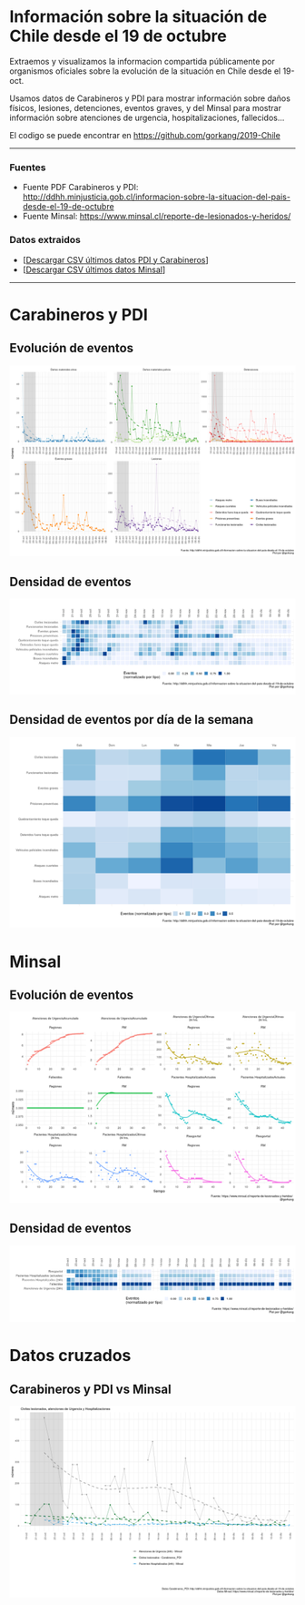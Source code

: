 # Información sobre la situación de Chile desde el 19 de octubre

Extraemos y visualizamos la informacion compartida públicamente por organismos oficiales sobre la evolución de la situación en Chile desde el 19-oct. 

Usamos datos de Carabineros y PDI para mostrar información sobre daños físicos, lesiones, detenciones, eventos graves, y del Minsal para mostrar información sobre atenciones de urgencia, hospitalizaciones, fallecidos...

El codigo se puede encontrar en https://github.com/gorkang/2019-Chile

---  

### Fuentes

* Fuente PDF Carabineros y PDI: http://ddhh.minjusticia.gob.cl/informacion-sobre-la-situacion-del-pais-desde-el-19-de-octubre  
* Fuente Minsal: https://www.minsal.cl/reporte-de-lesionados-y-heridos/


### Datos extraidos 

* [[Descargar CSV últimos datos PDI y Carabineros](outputs/data/LAST_raw_data.csv)]
* [[Descargar CSV últimos datos Minsal](outputs/data/LAST_raw_data_minsal.csv)]

---  

# Carabineros y PDI

## Evolución de eventos

[![](outputs/plot/LAST_plot_grouped.png)](outputs/plot/LAST_plot_grouped.png)


## Densidad de eventos

[![](outputs/plot/LAST_plot_global_heatmap.png)](outputs/plot/LAST_plot_global_heatmap.png)


## Densidad de eventos por día de la semana
 
[![](outputs/plot/LAST_plot_heatmap.png)](outputs/plot/LAST_plot_heatmap.png)


# Minsal

## Evolución de eventos

[![](outputs/plot/LAST_plot_minsal.png)](outputs/plot/LAST_plot_minsal.png)


## Densidad de eventos

[![](outputs/plot/LAST_plot_minsal_heatmap.png)](outputs/plot/LAST_plot_minsal_heatmap.png)


# Datos cruzados

## Carabineros y PDI vs Minsal

[![](outputs/plot/LAST_plot_carabinerosPDI_minsal.png)](outputs/plot/LAST_plot_carabinerosPDI_minsal.png)

